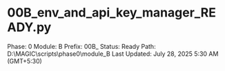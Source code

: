 # 00B_env_and_api_key_manager_READY.py

Phase: 0
Module: B
Prefix: 00B_
Status: Ready
Path: D:\MAGIC\scripts\phase0\module_B
Last Updated: July 28, 2025 5:30 AM (GMT+5:30)